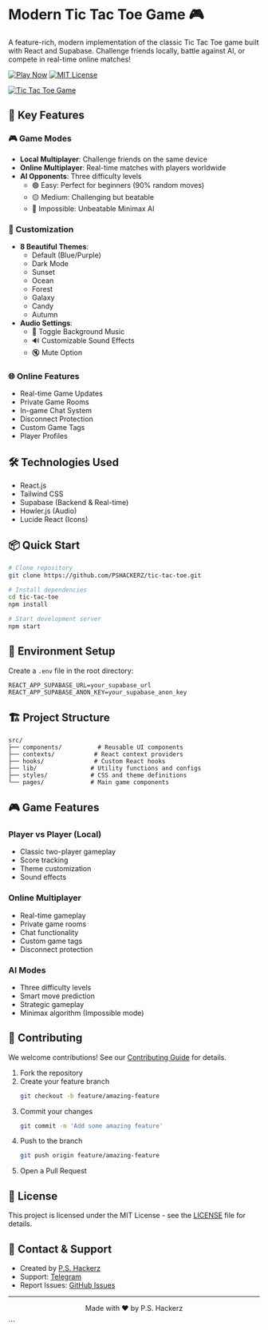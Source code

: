 # Modern Tic Tac Toe Game 🎮

A feature-rich, modern implementation of the classic Tic Tac Toe game built with React and Supabase. Challenge friends locally, battle against AI, or compete in real-time online matches!

[![Play Now](https://img.shields.io/badge/Play%20Now-Live%20Demo-blue)](https://tictactoeaibyps.netlify.app/)
[![MIT License](https://img.shields.io/badge/License-MIT-green.svg)](https://choosealicense.com/licenses/mit/)

[![Tic Tac Toe Game](https://i.postimg.cc/rmx99Dsq/Screenshot-2024-12-29-020344.png)](https://postimg.cc/qhBnJM2F)

## 🎯 Key Features

### 🎮 Game Modes
- **Local Multiplayer**: Challenge friends on the same device
- **Online Multiplayer**: Real-time matches with players worldwide
- **AI Opponents**: Three difficulty levels
  - 🟢 Easy: Perfect for beginners (90% random moves)
  - 🟡 Medium: Challenging but beatable
  - 🔴 Impossible: Unbeatable Minimax AI

### 🎨 Customization
- **8 Beautiful Themes**:
  - Default (Blue/Purple)
  - Dark Mode
  - Sunset
  - Ocean
  - Forest
  - Galaxy
  - Candy
  - Autumn
- **Audio Settings**:
  - 🎵 Toggle Background Music
  - 🔊 Customizable Sound Effects
  - 🔇 Mute Option

### 🌐 Online Features
- Real-time Game Updates
- Private Game Rooms
- In-game Chat System
- Disconnect Protection
- Custom Game Tags
- Player Profiles

## 🛠️ Technologies Used
- React.js
- Tailwind CSS
- Supabase (Backend & Real-time)
- Howler.js (Audio)
- Lucide React (Icons)

## 📦 Quick Start

```bash
# Clone repository
git clone https://github.com/PSHACKERZ/tic-tac-toe.git

# Install dependencies
cd tic-tac-toe
npm install

# Start development server
npm start
```

## 🔧 Environment Setup

Create a `.env` file in the root directory:
```env
REACT_APP_SUPABASE_URL=your_supabase_url
REACT_APP_SUPABASE_ANON_KEY=your_supabase_anon_key
```

## 🏗️ Project Structure

```
src/
├── components/          # Reusable UI components
├── contexts/           # React context providers
├── hooks/              # Custom React hooks
├── lib/               # Utility functions and configs
├── styles/            # CSS and theme definitions
└── pages/             # Main game components
```

## 🎮 Game Features

### Player vs Player (Local)
- Classic two-player gameplay
- Score tracking
- Theme customization
- Sound effects

### Online Multiplayer
- Real-time gameplay
- Private game rooms
- Chat functionality
- Custom game tags
- Disconnect protection

### AI Modes
- Three difficulty levels
- Smart move prediction
- Strategic gameplay
- Minimax algorithm (Impossible mode)

## 🤝 Contributing

We welcome contributions! See our [Contributing Guide](CONTRIBUTING.md) for details.

1. Fork the repository
2. Create your feature branch
   ```bash
   git checkout -b feature/amazing-feature
   ```
3. Commit your changes
   ```bash
   git commit -m 'Add some amazing feature'
   ```
4. Push to the branch
   ```bash
   git push origin feature/amazing-feature
   ```
5. Open a Pull Request

## 📝 License

This project is licensed under the MIT License - see the [LICENSE](LICENSE) file for details.

## 👥 Contact & Support
- Created by [P.S. Hackerz](https://github.com/PSHACKERZ)
- Support: [Telegram](https://t.me/PSHACKERZ)
- Report Issues: [GitHub Issues](https://github.com/PSHACKERZ/tic-tac-toe/issues)

---
<p align="center">Made with ❤️ by P.S. Hackerz</p>
```
